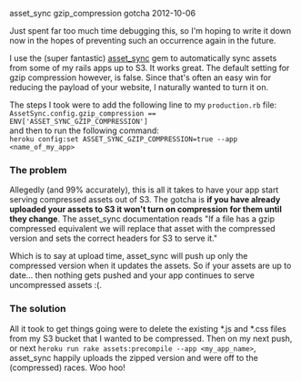 asset_sync gzip_compression gotcha
2012-10-06

Just spent far too much time debugging this, so I'm hoping to write it down now in the hopes of preventing such an occurrence again in the future.

I use the (super fantastic) [asset_sync](https://github.com/rumblelabs/asset_sync) gem to automatically sync assets from some of my rails apps up to S3.  It works great.  The default setting for gzip compression however, is false.  Since that's often an easy win for reducing the payload of your website, I naturally wanted to turn it on.  

The steps I took were to add the following line to my `production.rb` file:  
`AssetSync.config.gzip_compression == ENV['ASSET_SYNC_GZIP_COMPRESSION']`  
and then to run the following command:  
`heroku config:set ASSET_SYNC_GZIP_COMPRESSION=true --app <name_of_my_app>`  

### The problem  
Allegedly (and 99% accurately), this is all it takes to have your app start serving compressed assets out of S3.  The gotcha is **if you have already uploaded your assets to S3 it won't turn on compression for them until they change**.  The asset_sync documentation reads "If a file has a gzip compressed equivalent we will replace that asset with the compressed version and sets the correct headers for S3 to serve it."    

Which is to say at upload time, asset_sync will push up only the compressed version when it updates the assets.  So if your assets are up to date... then nothing gets pushed and your app continues to serve uncompressed assets :(.  

### The solution   
All it took to get things going were to delete the existing *.js and *.css files from my S3 bucket that I wanted to be compressed.  Then on my next push, or next `heroku run rake assets:precompile --app <my_app_name>`, asset_sync happily uploads the zipped version and were off to the (compressed) races.  Woo hoo!

